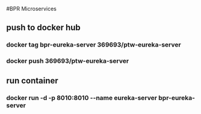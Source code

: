 #BPR Microservices

## push to docker hub
### docker tag bpr-eureka-server 369693/ptw-eureka-server
### docker push 369693/ptw-eureka-server


## run container
### docker run -d -p 8010:8010  --name eureka-server bpr-eureka-server